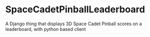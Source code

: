 # SpaceCadetPinballLeaderboard
A Django thing that displays 3D Space Cadet Pinball scores on a leaderboard, with python based client
